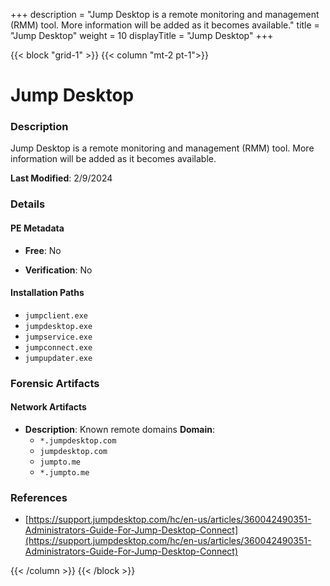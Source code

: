 +++
description = "Jump Desktop is a remote monitoring and management (RMM) tool. More information will be added as it becomes available."
title = "Jump Desktop"
weight = 10
displayTitle = "Jump Desktop"
+++


{{< block "grid-1" >}}
{{< column "mt-2 pt-1">}}

# Jump Desktop


### Description

Jump Desktop is a remote monitoring and management (RMM) tool. More information will be added as it becomes available.



**Last Modified**: 2/9/2024

### Details


#### PE Metadata


- **Free**: No

- **Verification**: No




#### Installation Paths
- `jumpclient.exe`
- `jumpdesktop.exe`
- `jumpservice.exe`
- `jumpconnect.exe`
- `jumpupdater.exe`

### Forensic Artifacts




#### Network Artifacts

- **Description**: Known remote domains
  **Domain**:
    - `*.jumpdesktop.com`
    - `jumpdesktop.com`
    - `jumpto.me`
    - `*.jumpto.me`





### References
- [https://support.jumpdesktop.com/hc/en-us/articles/360042490351-Administrators-Guide-For-Jump-Desktop-Connect](https://support.jumpdesktop.com/hc/en-us/articles/360042490351-Administrators-Guide-For-Jump-Desktop-Connect)



{{< /column >}}
{{< /block >}}

